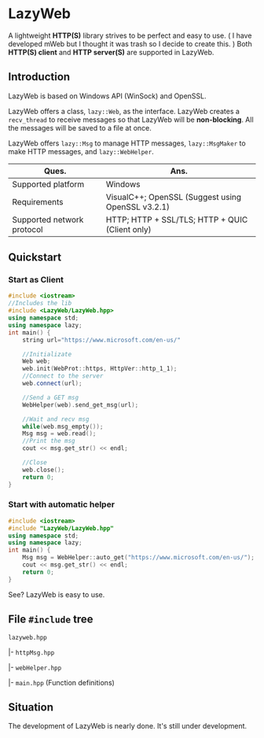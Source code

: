 # LazyWeb

A lightweight **HTTP(S)** library strives to be perfect and easy to use. ( I have developed mWeb but I thought it was trash so I decide to create this. ) Both **HTTP(S) client** and **HTTP server(S)** are supported in LazyWeb.

## Introduction

LazyWeb is based on Windows API (WinSock) and OpenSSL.

LazyWeb offers a class, `lazy::Web`, as the interface. LazyWeb creates a `recv_thread` to receive messages so that LazyWeb will be **non-blocking**. All the messages will be saved to a file at once.

LazyWeb offers `lazy::Msg` to manage HTTP messages, `lazy::MsgMaker` to make HTTP messages, and `lazy::WebHelper`. 

| Ques.                                      | Ans.                                         |
| ---------------------------------------------- | ----------------------------------------------- |
| Supported platform            | Windows                                         |
| Requirements | VisualC++; OpenSSL (Suggest using OpenSSL v3.2.1)          |
| Supported network protocol    | HTTP; HTTP + SSL/TLS; HTTP + QUIC (Client only) |

## Quickstart

### Start as Client

```cpp
#include <iostream>
//Includes the lib
#include <LazyWeb/LazyWeb.hpp>
using namespace std;
using namespace lazy;
int main() {
	string url="https://www.microsoft.com/en-us/"

	//Initializate
	Web web;
	web.init(WebProt::https, HttpVer::http_1_1);
	//Connect to the server
	web.connect(url);

	//Send a GET msg
	WebHelper(web).send_get_msg(url);

	//Wait and recv msg
	while(web.msg_empty());
	Msg msg = web.read();
	//Print the msg
	cout << msg.get_str() << endl;

	//Close
	web.close();
	return 0;
}
```

### Start with automatic helper

```cpp
#include <iostream>
#include "LazyWeb/LazyWeb.hpp"
using namespace std;
using namespace lazy;
int main() {
	Msg msg = WebHelper::auto_get("https://www.microsoft.com/en-us/");
	cout << msg.get_str() << endl;
	return 0;
}
```

See? LazyWeb is easy to use.

## File `#include` tree

`lazyweb.hpp`

|- `httpMsg.hpp`

|- `webHelper.hpp`

|- `main.hpp` (Function definitions)

## Situation

The development of LazyWeb is nearly done. It's still under development. 

